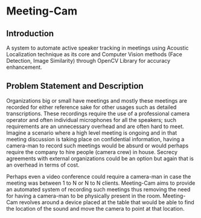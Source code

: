 # Meeting-Cam
## Introduction  
A system to automate active speaker tracking in meetings using Acoustic Localization technique as its core and Computer Vision methods (Face Detection, Image Similarity) through OpenCV Library for accuracy enhancement.  

## Problem Statement and Description  
Organizations big or small have meetings and mostly these meetings are recorded for either reference sake for other usages such as detailed transcriptions. These recordings require the use of a professional camera operator and often individual microphones for all the speakers; such requirements are an unnecessary overhead and are often hard to meet. Imagine a scenario where a high level meeting is
ongoing and in that meeting discussion is taking place on confidential information, having a camera-man to record such meetings would be absurd or would perhaps require the company to hire people (camera crew) in house. Secrecy agreements with external organizations could be an option but again that is an overhead in terms of cost.  

Perhaps even a video conference could require a camera-man in case the meeting was between 1 to N or N to N clients. Meeting-Cam aims to provide an automated system of recording such meetings thus removing the need for having a camera-man to be physically present in the room. Meeting-Cam revolves around a device placed at the table that would be able to find the location of the sound and move the camera to point at that location.


 
